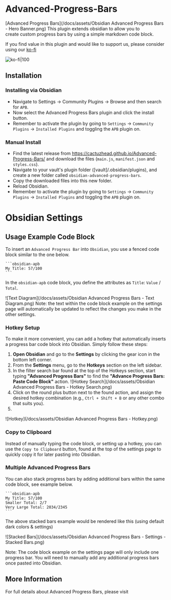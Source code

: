 # Advanced-Progress-Bars
[Advanced Progress Bars](/docs/assets/Obsidian Advanced Progress Bars - Hero Banner.png)
This plugin extends obsidian to allow you to create custom progress bars by using a simple markdown code block.

If you find value in this plugin and would like to support us, please consider using our [ko-fi](https://ko-fi.com/cactuzhead)

![ko-fi|100](https://storage.ko-fi.com/cdn/fullLogoKofi.png)


## Installation
### Installing via Obsidian
- Navigate to Settings -> Community Plugins -> Browse and then search for `APB`.
- Now select the Advanced Progress Bars plugin and click the install button.
- Remember to activate the plugin by going to `Settings` -> `Community Plugins` -> `Installed Plugins` and toggling the `APB` plugin on.

### Manual Install
- Find the latest release from https://cactuzhead.github.io/Advanced-Progress-Bars/ and download the files (`main.js`,  `manifest.json` and `styles.css`).
- Navigate to your vault's plugin folder ([vault]/.obsidian/plugins), and create a new folder called `obsidian-advanced-progress-bars`.
- Copy the downloaded files into this new folder.
- Reload Obsidian.
- Remember to activate the plugin by going to `Settings` -> `Community Plugins` -> `Installed Plugins` and toggling the `APB` plugin on.

# Obsidian Settings
## Usage Example Code Block
To insert an `Advanced Progress Bar` into `Obsidian`, you use a fenced code block similar to the one below.
````
```obsidian-apb
My Title: 57/100
```
````
In the `obsidian-apb` code block, you define the attributes as `Title`: `Value` / `Total`.

![Text Diagram](/docs/assets/Obsidian Advanced Progress Bars - Text Diagram.png)
Note: the text within the code block example on the settings page will automatically be updated to reflect the changes you make in the other settings.

### Hotkey Setup
To make it more convenient, you can add a hotkey that automatically inserts a progress bar code block into Obsidian. Simply follow these steps:

1. **Open Obsidian** and go to the **Settings** by clicking the gear icon in the bottom left corner.
2. From the **Settings** menu, go to the **Hotkeys** section on the left sidebar.
3. In the filter search bar found at the top of the Hotkeys section, start typing **"Advanced Progress Bars"** to find the **"Advance Progress Bars: Paste Code Block"** action.
![Hotkey Search](/docs/assets/Obsidian Advanced Progress Bars - Hotkey Search.png)
4. Click on the round plus button next to the found action, and assign the desired hotkey combination (e.g., `Ctrl + Shift + B` or any other combo that suits you).
5. 
![Hotkey](/docs/assets/Obsidian Advanced Progress Bars - Hotkey.png)
  
### Copy to Clipboard
Instead of manually typing the code block, or setting up a hotkey,  you can use the `Copy to Clipboard` button, found at the top of the settings page to quickly copy it for later pasting into Obsidian.

### Multiple Advanced Progress Bars
You can also stack progress bars by adding additional bars within the same code block, see example below.
````
```obsidian-apb
My Title: 57/100
Smaller Total: 2/7
Very Large Total: 2034/2345
```
````
The above stacked bars example would be rendered like this (using default dark colors & settings)

![Stacked Bars](/docs/assets/Obsidian Advanced Progress Bars - Settings - Stacked Bars.png)

Note: The code block example on the settings page will only include one progress bar. You will need to manually add any additional progress bars once pasted into Obsidian.

## More Information
For full details about Advanced Progress Bars, please visit 
